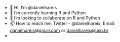 - 👋 Hi, I’m @danielhareis
- 🌱 I’m currently learning R and Python
- 💞️ I’m looking to collaborate on R and Python
- 📫 How to reach me: Twitter - @danielhareis; Email: danielhareis@gmail.com or danielhareis@usp.br
-           

<!---
danielhareis/danielhareis is a ✨ special ✨ repository because its `README.md` (this file) appears on your GitHub profile.
You can click the Preview link to take a look at your changes.
--->
